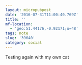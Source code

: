 ```yaml
---
layout: micropubpost
date: '2016-07-31T11:00:40.769Z'
title: ''
mf-location:
  - 'geo:51.44176,-0.92171;u=48'
tags: note
slug: '39640'
category: social
---
```

Testing again with my own cat
